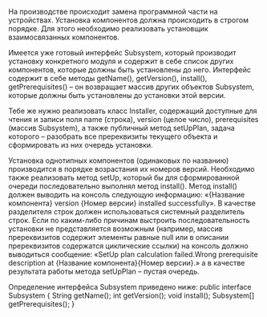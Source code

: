 На производстве происходит замена программной части на устройствах. Установка компонентов должна происходить в строгом порядке. 
Для этого необходимо реализовать установщик взаимосвязанных компонентов.

Имеется уже готовый интерфейс Subsystem, который производит установку конкретного модуля и содержит в себе список других компонентов, 
которые должны быть установлены до него. Интерфейс содержит в себе методы getName(), getVersion(), install(),
getPrerequisites() – он возвращает массив других объектов Subsystem, которые должны быть установлены до установки этой версии.

Тебе же нужно реализовать класс Installer, содержащий доступные для чтения и записи поля name (строка), version (целое число), 
prerequisites (массив Subsystem), а также публичный метод setUpPlan, задача которого – разобрать все пререквизиты текущего объекта и сформировать из них очередь установки.

Установка однотипных компонентов (одинаковых по названию) производится в порядке возрастания их номеров версий.
Необходимо также реализовать метод setUp, который бы для сформированной очереди последовательно выполнял метод install().
Метод install() должен выводить на консоль следующую информацию: «{Название компонента} version {Номер версии} installed successfully».
В качестве разделителя строк должен использоваться системный разделитель строк.
Если по каким-либо причинам выстроить последовательность установки не представляется возможным 
(например, массив пререквизитов содержит элементы равные null или в описании пререквизитов содержатся циклические ссылки)
на консоль должно выводиться сообщение: 
«SetUp plan calculation failed.Wrong prerequisite description at {Название компонента}{Номер версии}.» 
а в качестве результата работы метода setUpPlan – пустая очередь.


Определение интерфейса Subsystem приведено ниже:
public interface Subsystem
{
    String getName();
    int getVersion();
    void install();
    Subsystem[] getPrerequisites();
}
